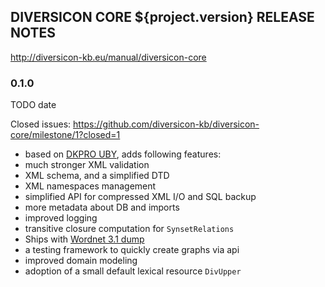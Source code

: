 
DIVERSICON CORE ${project.version} RELEASE NOTES
-----------------------------------

http://diversicon-kb.eu/manual/diversicon-core  


### 0.1.0

TODO date

Closed issues: https://github.com/diversicon-kb/diversicon-core/milestone/1?closed=1   
  	
- based on <a href="https://github.com/dkpro/dkpro-uby" target="_blank">DKPRO UBY</a>, adds following features:  	
- much stronger XML validation
- XML schema, and a simplified DTD
- XML namespaces management
- simplified API for compressed XML I/O and SQL backup
- more metadata about DB and imports
- improved logging
- transitive closure computation for `SynsetRelations`
- Ships with [Wordnet 3.1 dump](https://github.com/diversicon-kb/diversicon-wordnet-3.1)
- a testing framework to quickly create graphs via api
- improved domain modeling
- adoption of a small default lexical resource `DivUpper`  	        	 
